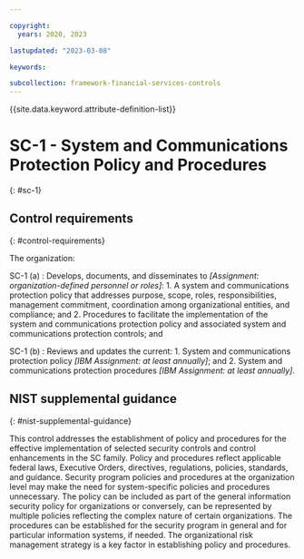 ```yaml
---

copyright:
  years: 2020, 2023

lastupdated: "2023-03-08"

keywords:

subcollection: framework-financial-services-controls
---
```


{{site.data.keyword.attribute-definition-list}}

               
# SC-1 - System and Communications Protection Policy and Procedures
{: #sc-1}

## Control requirements
{: #control-requirements}

The organization:

SC-1 (a)
    : Develops, documents, and disseminates to _[Assignment: organization-defined personnel or roles]_:
      1. A system and communications protection policy that addresses purpose, scope, roles, responsibilities, management commitment, coordination among organizational entities, and compliance; and
      2. Procedures to facilitate the implementation of the system and communications protection policy and associated system and communications protection controls; and

SC-1 (b)
    : Reviews and updates the current:
      1. System and communications protection policy _[IBM Assignment: at least annually]_; and
      2. System and communications protection procedures _[IBM Assignment: at least annually]_.

## NIST supplemental guidance
{: #nist-supplemental-guidance}

This control addresses the establishment of policy and procedures for the effective implementation of selected security controls and control enhancements in the SC family. Policy and procedures reflect applicable federal laws, Executive Orders, directives, regulations, policies, standards, and guidance. Security program policies and procedures at the organization level may make the need for system-specific policies and procedures unnecessary. The policy can be included as part of the general information security policy for organizations or conversely, can be represented by multiple policies reflecting the complex nature of certain organizations. The procedures can be established for the security program in general and for particular information systems, if needed. The organizational risk management strategy is a key factor in establishing policy and procedures.





